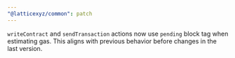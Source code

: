 ```yaml
---
"@latticexyz/common": patch
---
```


`writeContract` and `sendTransaction` actions now use `pending` block tag when estimating gas. This aligns with previous behavior before changes in the last version.
